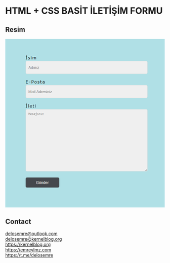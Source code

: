 # HTML + CSS BASİT İLETİŞİM FORMU

## Resim
![](https://raw.githubusercontent.com/delosemre/resimler/master/web/html_iletisim_form.PNG)


## Contact

delosemre@outlook.com <br>
delosemre@kernelblog.org <br>
https://kernelblog.org <br>
https://emreylmz.com <br>
https://t.me/delosemre <br>
